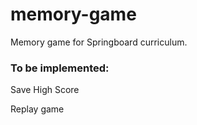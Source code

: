 # memory-game

Memory game for Springboard curriculum.

### To be implemented:

Save High Score

Replay game
